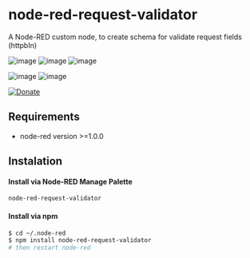 # node-red-request-validator
A Node-RED custom node, to create schema for validate request fields (httpbIn)


![image](https://img.shields.io/npm/v/node-red-contrib-request-validator?logo=npm&style=for-the-badge)
![image](https://img.shields.io/node/v/node-red-contrib-request-validator?logo=node.js&style=for-the-badge)
![image](https://img.shields.io/npm/l/node-red-contrib-request-validator?style=for-the-badge)

![image](https://img.shields.io/badge/Node--Red-8F0000?style=for-the-badge&logo=nodered&logoColor=white)
![image](https://img.shields.io/badge/npm-CB3837?style=for-the-badge&logo=npm&logoColor=white)

[![Donate](https://img.shields.io/badge/Donate-PayPal-green.svg?style=for-the-badge)](https://www.paypal.com/donate/?business=AAHDENJMVV3VC&no_recurring=0&currency_code=BRL)
## Requirements 
* node-red  version >=1.0.0

## Instalation
#### Install via Node-RED Manage Palette
`node-red-request-validator`

#### Install via npm
```bash
$ cd ~/.node-red
$ npm install node-red-request-validator
# then restart node-red
```